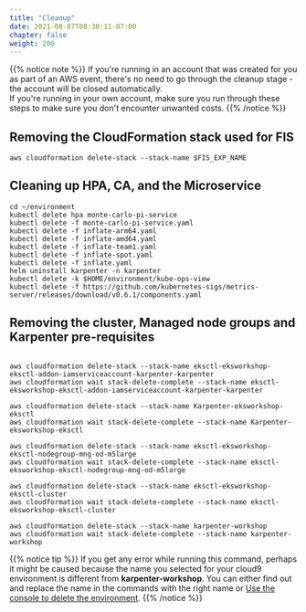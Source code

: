 ```yaml
---
title: "Cleanup"
date: 2021-08-07T08:30:11-07:00
chapter: false
weight: 200
---
```


{{% notice note %}}
If you're running in an account that was created for you as part of an AWS event, there's no need to go through the cleanup stage - the account will be closed automatically. \
If you're running in your own account, make sure you run through these steps to make sure you don't encounter unwanted costs.
{{% /notice %}}

## Removing the CloudFormation stack used for FIS
```
aws cloudformation delete-stack --stack-name $FIS_EXP_NAME
```

## Cleaning up HPA, CA, and the Microservice
```
cd ~/environment
kubectl delete hpa monte-carlo-pi-service
kubectl delete -f monte-carlo-pi-service.yaml
kubectl delete -f inflate-arm64.yaml
kubectl delete -f inflate-amd64.yaml
kubectl delete -f inflate-team1.yaml
kubectl delete -f inflate-spot.yaml
kubectl delete -f inflate.yaml
helm uninstall karpenter -n karpenter
kubectl delete -k $HOME/environment/kube-ops-view
kubectl delete -f https://github.com/kubernetes-sigs/metrics-server/releases/download/v0.6.1/components.yaml
```

## Removing the cluster, Managed node groups and Karpenter pre-requisites
```

aws cloudformation delete-stack --stack-name eksctl-eksworkshop-eksctl-addon-iamserviceaccount-karpenter-karpenter
aws cloudformation wait stack-delete-complete --stack-name eksctl-eksworkshop-eksctl-addon-iamserviceaccount-karpenter-karpenter

aws cloudformation delete-stack --stack-name Karpenter-eksworkshop-eksctl
aws cloudformation wait stack-delete-complete --stack-name Karpenter-eksworkshop-eksctl

aws cloudformation delete-stack --stack-name eksctl-eksworkshop-eksctl-nodegroup-mng-od-m5large
aws cloudformation wait stack-delete-complete --stack-name eksctl-eksworkshop-eksctl-nodegroup-mng-od-m5large

aws cloudformation delete-stack --stack-name eksctl-eksworkshop-eksctl-cluster
aws cloudformation wait stack-delete-complete --stack-name eksctl-eksworkshop-eksctl-cluster

aws cloudformation delete-stack --stack-name karpenter-workshop
aws cloudformation wait stack-delete-complete --stack-name karpenter-workshop
```

{{% notice tip %}}
If you get any error while running this command, perhaps it might be caused because the name you selected for your cloud9 environment is different from **karpenter-workshop**. You can either find out and replace the name in the commands with the right name or [Use the console to delete the environment](https://docs.aws.amazon.com/cloud9/latest/user-guide/delete-environment.html).
{{% /notice %}}
